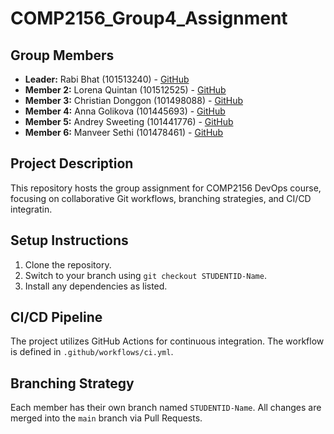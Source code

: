 # COMP2156_Group4_Assignment

## Group Members
- **Leader:** Rabi Bhat (101513240) - [GitHub](https://github.com/itsrabinbhat)
- **Member 2:** Lorena Quintan (101512525) - [GitHub](https://github.com/lorenaquintan)
- **Member 3:** Christian Donggon (101498088) - [GitHub](https://github.com/Christian17-tech)
- **Member 4:** Anna Golikova (101445693) - [GitHub](https://github.com/Dalek0803)
- **Member 5:** Andrey Sweeting (101441776) - [GitHub](https://github.com/ZeRat22)
- **Member 6:** Manveer Sethi (101478461) - [GitHub](https://github.com/manveersingh28)

## Project Description
This repository hosts the group assignment for COMP2156 DevOps course, focusing on collaborative Git workflows, branching strategies, and CI/CD integratin.

## Setup Instructions
1. Clone the repository. 
2. Switch to your branch using `git checkout STUDENTID-Name`. 
3. Install any dependencies as listed.

## CI/CD Pipeline 
The project utilizes GitHub Actions for continuous integration. The workflow is defined 
in `.github/workflows/ci.yml`. 

## Branching Strategy 
Each member has their own branch named `STUDENTID-Name`. All changes are 
merged into the `main` branch via Pull Requests. 
